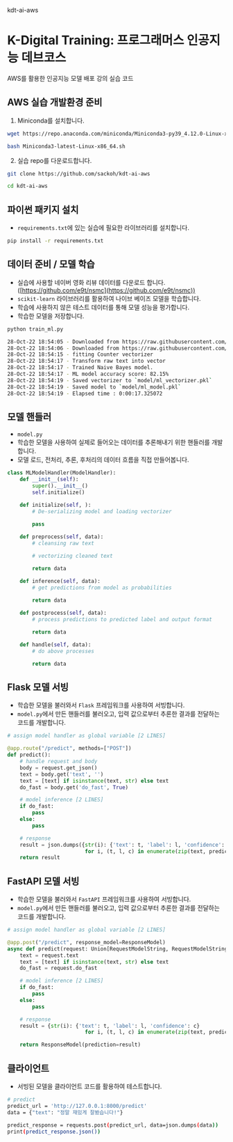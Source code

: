 kdt-ai-aws

# K-Digital Training: 프로그래머스 인공지능 데브코스

AWS를 활용한 인공지능 모델 배포 강의 실습 코드

## AWS 실습 개발환경 준비

1. Miniconda를 설치합니다.

```bash
wget https://repo.anaconda.com/miniconda/Miniconda3-py39_4.12.0-Linux-x86_64.sh

bash Miniconda3-latest-Linux-x86_64.sh
```

2. 실습 repo를 다운로드합니다.

```bash
git clone https://github.com/sackoh/kdt-ai-aws

cd kdt-ai-aws
```


## 파이썬 패키지 설치

- `requirements.txt`에 있는 실습에 필요한 라이브러리를 설치합니다.

```bash
pip install -r requirements.txt
```

## 데이터 준비 / 모델 학습

- 실습에 사용할 네이버 영화 리뷰 데이터를 다운로드 합니다.([https://github.com/e9t/nsmc](https://github.com/e9t/nsmc))
- `scikit-learn` 라이브러리를 활용하여 나이브 베이즈 모델을 학습합니다.
- 학습에 사용하지 않은 테스트 데이터를 통해 모델 성능을 평가합니다.
- 학습한 모델을 저장합니다.

```bash
python train_ml.py
```

```bash
28-Oct-22 18:54:05 - Downloaded from https://raw.githubusercontent.com/e9t/nsmc/master/ratings_train.txt
28-Oct-22 18:54:06 - Downloaded from https://raw.githubusercontent.com/e9t/nsmc/master/ratings_test.txt
28-Oct-22 18:54:15 - fitting Counter vectorizer
28-Oct-22 18:54:17 - Transform raw text into vector
28-Oct-22 18:54:17 - Trained Naive Bayes model.
28-Oct-22 18:54:17 - ML model accuracy score: 82.15%
28-Oct-22 18:54:19 - Saved vectorizer to `model/ml_vectorizer.pkl`
28-Oct-22 18:54:19 - Saved model to `model/ml_model.pkl`
28-Oct-22 18:54:19 - Elapsed time : 0:00:17.325072
```

## 모델 핸들러

- `model.py`
- 학습한 모델을 사용하여 실제로 들어오는 데이터를 추론해내기 위한 핸들러를 개발합니다.
- 모델 로드, 전처리, 추론, 후처리의 데이터 흐름을 직접 만들어봅니다.

```python
class MLModelHandler(ModelHandler):
    def __init__(self):
        super().__init__()
        self.initialize()

    def initialize(self, ):
        # De-serializing model and loading vectorizer
        
        pass

    def preprocess(self, data):
        # cleansing raw text

        # vectorizing cleaned text

        return data

    def inference(self, data):
        # get predictions from model as probabilities
        
        return data

    def postprocess(self, data):
        # process predictions to predicted label and output format

        return data

    def handle(self, data):
        # do above processes

        return data
```

## Flask 모델 서빙

- 학습한 모델을 불러와서 `Flask` 프레임워크를 사용하여 서빙합니다.
- `model.py`에서 만든 핸들러를 불러오고, 입력 값으로부터 추론한 결과를 전달하는 코드를 개발합니다.

```python
# assign model handler as global variable [2 LINES]

@app.route("/predict", methods=["POST"])
def predict():
    # handle request and body
    body = request.get_json()
    text = body.get('text', '')
    text = [text] if isinstance(text, str) else text
    do_fast = body.get('do_fast', True)

    # model inference [2 LINES]
    if do_fast:
        pass
    else:
        pass

    # response
    result = json.dumps({str(i): {'text': t, 'label': l, 'confidence': c}
                         for i, (t, l, c) in enumerate(zip(text, predictions[0], predictions[1]))})
    return result
```

## FastAPI 모델 서빙

- 학습한 모델을 불러와서 `FastAPI` 프레임워크를 사용하여 서빙합니다.
- `model.py`에서 만든 핸들러를 불러오고, 입력 값으로부터 추론한 결과를 전달하는 코드를 개발합니다.

```python
# assign model handler as global variable [2 LINES]

@app.post("/predict", response_model=ResponseModel)
async def predict(request: Union[RequestModelString, RequestModelStringList]):
    text = request.text
    text = [text] if isinstance(text, str) else text
    do_fast = request.do_fast

    # model inference [2 LINES]
    if do_fast:
        pass
    else:
        pass

    # response
    result = {str(i): {'text': t, 'label': l, 'confidence': c}
                         for i, (t, l, c) in enumerate(zip(text, predictions[0], predictions[1]))}

    return ResponseModel(prediction=result)
```

## 클라이언트

- 서빙된 모델을 클라이언트 코드를 활용하여 테스트합니다.

```bash
# predict
predict_url = 'http://127.0.0.1:8000/predict'
data = {"text": "정말 재밌게 잘봤습니다!"}

predict_response = requests.post(predict_url, data=json.dumps(data))
print(predict_response.json())
```
